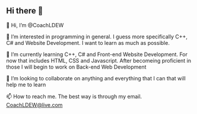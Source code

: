 ## Hi there 👋

<!--
**CoachLDEW3/CoachLDEW3** is a ✨ _special_ ✨ repository because its `README.md` (this file) appears on your GitHub profile.
-->
👋 Hi, I’m @CoachLDEW

👀 I’m interested in programming in general. I guess more specifically C++, C# and Website Development. I want to learn as much as possible.

🌱 I’m currently learning C++, C# and Front-end Website Development. For now that includes HTML, CSS and Javascript. After becomeing proficient in those I will begin to work on
Back-end Web Development

💞️ I’m looking to collaborate on anything and everything that I can that will help me to learn

📫 How to reach me. The best way is through my email. CoachLDEW@live.com
